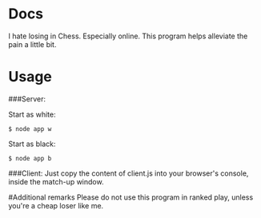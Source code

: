 ﻿# Docs 
I hate losing in Chess. Especially online. This program helps alleviate the pain a little bit.

# Usage
###Server:

Start as white:
```
$ node app w 
```

Start as black:
```
$ node app b
```

###Client:
Just copy the content of client.js into your browser's console, inside the match-up window.

#Additional remarks
Please do not use this program in ranked play, unless you're a cheap loser like me.


